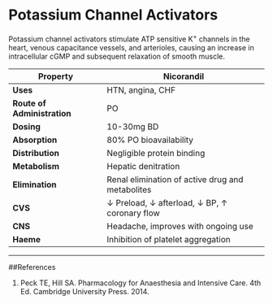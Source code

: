 # Potassium Channel Activators

Potassium channel activators stimulate ATP sensitive K<sup>+</sup> channels in the heart, venous capacitance vessels, and arterioles, causing an increase in intracellular cGMP and subsequent relaxation of smooth muscle.

|Property|Nicorandil
|--|--|
|**Uses**|HTN, angina, CHF
|**Route of Administration**|PO
|**Dosing**|10-30mg BD
|**Absorption**|80% PO bioavailability
|**Distribution**|Negligible protein binding
|**Metabolism**|Hepatic denitration
|**Elimination**|Renal elimination of active drug and metabolites
|**CVS**|↓ Preload, ↓ afterload, ↓ BP, ↑ coronary flow
|**CNS**|Headache, improves with ongoing use
|**Haeme**|Inhibition of platelet aggregation

---
##References
1. Peck TE, Hill SA. Pharmacology for Anaesthesia and Intensive Care. 4th Ed. Cambridge University Press. 2014.  
